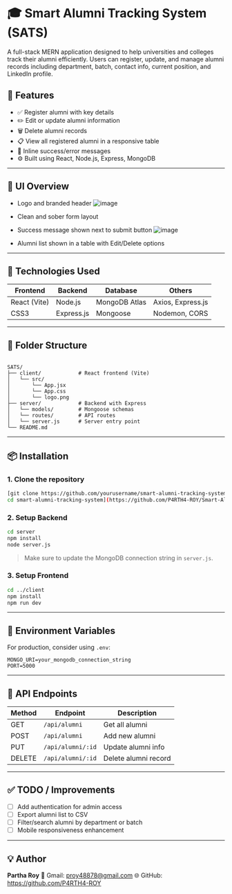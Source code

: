 # 🎓 Smart Alumni Tracking System (SATS)

A full-stack MERN application designed to help universities and colleges track their alumni efficiently. Users can register, update, and manage alumni records including department, batch, contact info, current position, and LinkedIn profile.

## 🔧 Features

- ✅ Register alumni with key details
- ✏️ Edit or update alumni information
- 🗑️ Delete alumni records
- 📋 View all registered alumni in a responsive table
- 💬 Inline success/error messages
- ⚙️ Built using React, Node.js, Express, MongoDB

---

## 📸 UI Overview

- Logo and branded header
![image](https://github.com/user-attachments/assets/49df58f7-0ec1-438e-8afc-eecdd77c2504)
- Clean and sober form layout
- Success message shown next to submit button
![image](https://github.com/user-attachments/assets/b6e58fb4-c6d2-446e-9990-bec0fb42ad65)


- Alumni list shown in a table with Edit/Delete options

---

## 🚀 Technologies Used

| Frontend       | Backend        | Database     | Others            |
|----------------|----------------|--------------|-------------------|
| React (Vite)   | Node.js        | MongoDB Atlas| Axios, Express.js |
| CSS3           | Express.js     | Mongoose     | Nodemon, CORS     |

---

## 📂 Folder Structure

```

SATS/
├── client/            # React frontend (Vite)
│   └── src/
│       └── App.jsx
│       └── App.css
│       └── logo.png
├── server/            # Backend with Express
│   └── models/        # Mongoose schemas
│   └── routes/        # API routes
│   └── server.js      # Server entry point
└── README.md

````

---

## 📦 Installation

### 1. Clone the repository

```bash
[git clone https://github.com/yourusername/smart-alumni-tracking-system.git
cd smart-alumni-tracking-system](https://github.com/P4RTH4-ROY/Smart-Alumni-Tracking-System.git)
````

### 2. Setup Backend

```bash
cd server
npm install
node server.js
```

> Make sure to update the MongoDB connection string in `server.js`.

### 3. Setup Frontend

```bash
cd ../client
npm install
npm run dev
```

---

## 🔐 Environment Variables

For production, consider using `.env`:

```env
MONGO_URI=your_mongodb_connection_string
PORT=5000
```

---

## 📃 API Endpoints

| Method | Endpoint          | Description          |
| ------ | ----------------- | -------------------- |
| GET    | `/api/alumni`     | Get all alumni       |
| POST   | `/api/alumni`     | Add new alumni       |
| PUT    | `/api/alumni/:id` | Update alumni info   |
| DELETE | `/api/alumni/:id` | Delete alumni record |

---

## ✅ TODO / Improvements

* [ ] Add authentication for admin access
* [ ] Export alumni list to CSV
* [ ] Filter/search alumni by department or batch
* [ ] Mobile responsiveness enhancement

---

## 💡 Author

**Partha Roy**
📧 Gmail: proy48878@gmail.com
🌐 GitHub: https://github.com/P4RTH4-ROY

